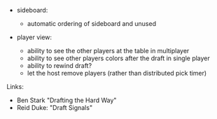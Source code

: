 
  
- sideboard:

    - automatic ordering of sideboard and unused

- player view:

    - ability to see the other players at the table in multiplayer
    - ability to see other players colors after the draft in single player
    - ability to rewind draft?
    - let the host remove players (rather than distributed pick timer)


Links:

- Ben Stark "Drafting the Hard Way"
- Reid Duke: "Draft Signals"

